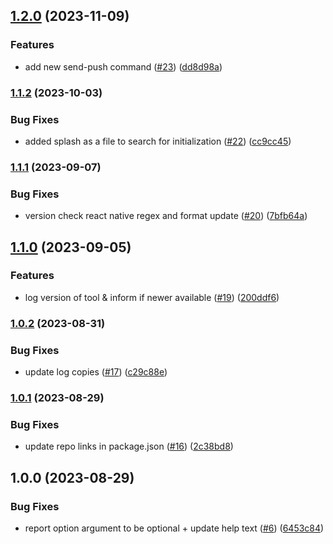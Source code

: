 ## [1.2.0](https://github.com/customerio/cio-sdk-tools/compare/1.1.2...1.2.0) (2023-11-09)


### Features

* add new send-push command ([#23](https://github.com/customerio/cio-sdk-tools/issues/23)) ([dd8d98a](https://github.com/customerio/cio-sdk-tools/commit/dd8d98a8eb83cbba15b5d99abf057a7baad0da7b))

### [1.1.2](https://github.com/customerio/cio-sdk-tools/compare/1.1.1...1.1.2) (2023-10-03)


### Bug Fixes

* added splash as a file to search for initialization ([#22](https://github.com/customerio/cio-sdk-tools/issues/22)) ([cc9cc45](https://github.com/customerio/cio-sdk-tools/commit/cc9cc459c681a18ba864b90bf02f84e442d0b4c0))

### [1.1.1](https://github.com/customerio/cio-sdk-tools/compare/1.1.0...1.1.1) (2023-09-07)


### Bug Fixes

* version check react native regex and format update ([#20](https://github.com/customerio/cio-sdk-tools/issues/20)) ([7bfb64a](https://github.com/customerio/cio-sdk-tools/commit/7bfb64a376c180183f9826b9154d4f27558aa277))

## [1.1.0](https://github.com/customerio/cio-sdk-tools/compare/1.0.2...1.1.0) (2023-09-05)


### Features

* log version of tool & inform if newer available ([#19](https://github.com/customerio/cio-sdk-tools/issues/19)) ([200ddf6](https://github.com/customerio/cio-sdk-tools/commit/200ddf601ccb96555ea82043189f492926e7c282))

### [1.0.2](https://github.com/customerio/cio-sdk-tools/compare/1.0.1...1.0.2) (2023-08-31)


### Bug Fixes

* update log copies ([#17](https://github.com/customerio/cio-sdk-tools/issues/17)) ([c29c88e](https://github.com/customerio/cio-sdk-tools/commit/c29c88e96a5f5baf2b80d3edbf821a0f0ee85050))

### [1.0.1](https://github.com/customerio/cio-sdk-tools/compare/1.0.0...1.0.1) (2023-08-29)


### Bug Fixes

* update repo links in package.json ([#16](https://github.com/customerio/cio-sdk-tools/issues/16)) ([2c38bd8](https://github.com/customerio/cio-sdk-tools/commit/2c38bd885d6b82290aad407a608a1ba80684d2d7))

## 1.0.0 (2023-08-29)


### Bug Fixes

* report option argument to be optional + update help text ([#6](https://github.com/customerio/sdk-self-service/issues/6)) ([6453c84](https://github.com/customerio/sdk-self-service/commit/6453c843af24268ea902545d4140ecb11c8703ae))
